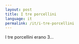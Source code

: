 ```yaml
---
layout: post
title: I tre porcellini
language: it
permalink: /it/i-tre-porcellini
---
```


I tre porcellini erano 3...
